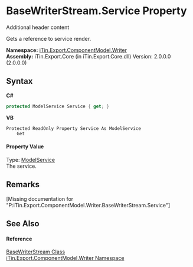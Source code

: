 # BaseWriterStream.Service Property 
Additional header content 

Gets a reference to service render.

**Namespace:**&nbsp;<a href="N_iTin_Export_ComponentModel_Writer">iTin.Export.ComponentModel.Writer</a><br />**Assembly:**&nbsp;iTin.Export.Core (in iTin.Export.Core.dll) Version: 2.0.0.0 (2.0.0.0)

## Syntax

**C#**<br />
``` C#
protected ModelService Service { get; }
```

**VB**<br />
``` VB
Protected ReadOnly Property Service As ModelService
	Get
```


#### Property Value
Type: <a href="T_iTin_Export_ComponentModel_ModelService">ModelService</a><br />The service.

## Remarks
\[Missing <remarks> documentation for "P:iTin.Export.ComponentModel.Writer.BaseWriterStream.Service"\]

## See Also


#### Reference
<a href="T_iTin_Export_ComponentModel_Writer_BaseWriterStream">BaseWriterStream Class</a><br /><a href="N_iTin_Export_ComponentModel_Writer">iTin.Export.ComponentModel.Writer Namespace</a><br />